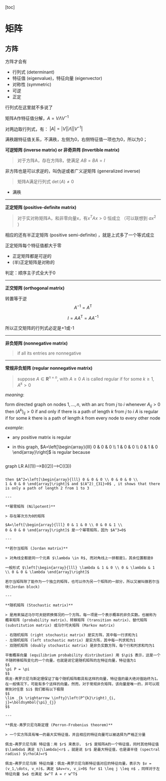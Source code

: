 [toc]

# 矩阵



## 方阵

方阵才会有

- 行列式 (determinant)
- 特征值 (eigenvalue)，特征向量 (eigenvector)
- 对称性 (symmetric)
- 可逆
- 正定



行列式在这里就不多说了



矩阵A作特征值分解，$A = V \Lambda V^{-1}$

对两边取行列式，有： $|A| = |V||\Lambda||V^{-1}|$

满秩跟特征值关系，不满秩，左侧为0，右侧特征值一项也为0，所以为0；







**可逆矩阵 (inverse matrix) or 非奇异阵 (Invertible matrix)** 

>对于方阵A，存在方阵B，使满足 $A B= BA =I$

非方阵也是可以求逆的，叫伪逆或者广义逆矩阵 (generalized inverse)

> 矩阵A满足行列式 $\det(A) \neq 0$ 

- 满秩



---

**正定矩阵 (positive-definite matrix)**

> 对于实对称矩阵A，和非零向量x，有$x^TAx>0$ 恒成立 （可以联想到 $ax^2$ ）

相应的还有半正定矩阵 (positive semi-definite) ，就是上式多了一个等式成立

正定矩阵每个特征值都大于零

- 正定矩阵都是可逆的
- (半)正定矩阵是对称的

判定：顺序主子式全大于0

---

**正交矩阵 (orthogonal matrix)**

转置等于逆
$$
A^{-1} = A^{\mathsf{T}}
$$

$$
I = A A^{\mathsf{T}} = A A^{-1}
$$



所以正交矩阵的行列式必定是+1或-1

---

**非负矩阵 (nonnegative matrix)** 

> if all its entries are nonnegative 

---

**常规非负矩阵 (regular nonnegative matrix)**

> suppose $A \in \mathbf{R}^{n \times n},$ with $A \geq 0$
> $A$ is called regular if for some $k \geq 1, A^{k}>0$

*meaning*: 

form directed graph on nodes $1, \ldots, n,$ with an arc from $j$ to $i$ whenever $A_{i j}>0$
then $\left(A^{k}\right)_{i j}>0$ if and only if there is a path of length $k$ from $j$ to $i$
$A$ is regular if for some $k$ there is a path of length $k$ from every node to every other node

*example*:

- any positive matrix is regular

- in this graph, $A=\left[\begin{array}{lll} 0 & 0 & 0 \\ 1 & 0 & 0 \\
  0 & 1 & 0 \end{array}\right]$ is regular because
  
  ```mermaid
graph LR
  A((1))-->B((2))-->C((3))
  ```
  
  then $A^2=\left[\begin{array}{lll} 0 & 0 & 0 \\ 0 & 0 & 0 \\
  1 & 0 & 0 \end{array}\right]$ and $(A^2)_{31}>0$ , it shows that there is only a path of length 2 from 1 to 3 

---

**幂零矩阵 (Nilpotent)**

> 存在幂次方为0的矩阵

$A=\left[\begin{array}{lll} 0 & 1 & 0 \\ 0 & 0 & 1 \\
0 & 0 & 0 \end{array}\right]$ 是一个幂零矩阵，因为 $A^3=0$

---

**若尔当矩阵 (Jordan matrix)**

> 对角线全都是同一个元素 $\lambda \in R$, 而对角线上一排都是1，其余位置都是0

一般形式 $\left[\begin{array}{lll} \lambda & 1 & 0 \\ 0 & \lambda & 1 \\ 0 & 0 & \lambda \end{array}\right]$

若尔当矩阵除了能作为一个独立的矩阵，也可以作为另一个矩阵的一部分，所以又被叫做若尔当块(Jordan block)

---

**随机矩阵 (Stochastic matrix)**

> 是用来描述马尔可夫链转换情况的一个方阵。每一项是一个表示概率的非负实数。也被称为 概率矩阵 (probability matrix)、转移矩阵 (transition matrix)、替代矩阵 (substitution matrix) 或马尔可夫矩阵 (Markov matrix)

- 右随机矩阵 (right stochastic matrix) 是实方阵，其中每一行求和为1
- 左随机矩阵 (left stochastic matrix) 是实方阵，其中每一列求和为1
- 双随机矩阵 (doubly stochastic matrix) 是非负实数方阵，每个行和列求和均为1

平衡概率向量 (equilibrium probability distribution) 用 $\pi$ 表示，这是一个不随转移矩阵变化的一个向量，也就是说它是随机矩阵的左特征向量，特征值为1
$$
\pi P = \pi
$$
佩龙-弗罗贝尼乌斯定理保证了每个随机矩阵都具有这样的向量，特征值的最大绝对值始终为1。在一般情况下，可能有多个这样的向量。然而，对于常规非负矩阵，该向量是唯一的，并可以观察到对任意 $i$ 我们都有以下极限
$$
\lim _{k \rightarrow \infty}\left(P^{k}\right)_{i, j}=\boldsymbol{\pi}_{j}
$$

---

**佩龙-弗罗贝尼乌斯定理 (Perron-Frobenius theorem)**

> 一个实方阵具有唯一的最大实特征值，并且相应的特征向量可以被选择为严格正分量

佩龙–弗罗贝尼乌斯 特征值：用 $r$ 来表示， $r$ 是矩阵A的一个特征值，同时其他特征值 $\lambda$ 满足 $|\lambda|<r$ 。就是说 $r$ 是最大特征值，也是谱半径 (spectral radius) $\rho(A)=r$

佩龙–弗罗贝尼乌斯 特征向量：佩龙–弗罗贝尼乌斯特征值对应的特征向量，表示为 $v = (v_1,\dots, v_n)$，满足 $Av=rv, v_i>0$ for $1 \leq j \leq n$ ，同样对于左特征向量 $w$ 也满足 $w^T A = r w^T$ 
